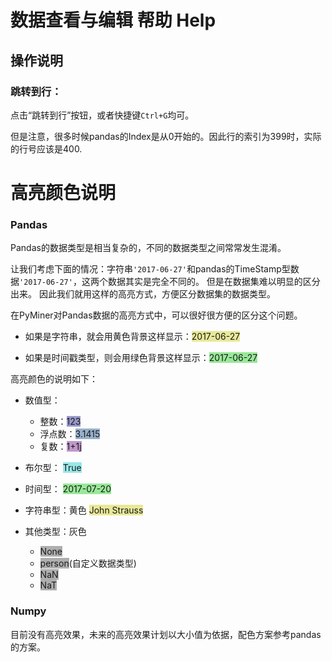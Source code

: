 # 数据查看与编辑 帮助 Help
## 操作说明
### 跳转到行： 

点击“跳转到行”按钮，或者快捷键`Ctrl+G`均可。

但是注意，很多时候pandas的Index是从0开始的。因此行的索引为399时，实际的行号应该是400.


# 高亮颜色说明
### Pandas
Pandas的数据类型是相当复杂的，不同的数据类型之间常常发生混淆。

让我们考虑下面的情况：字符串`'2017-06-27'`和pandas的TimeStamp型数据`'2017-06-27'`，这两个数据其实是完全不同的。
但是在数据集难以明显的区分出来。
因此我们就用这样的高亮方式，方便区分数据集的数据类型。

在PyMiner对Pandas数据的高亮方式中，可以很好很方便的区分这个问题。

- 如果是字符串，就会用黄色背景这样显示：<font style="background: rgba(200,200,0,0.4)">2017-06-27</font>

- 如果是时间戳类型，则会用绿色背景这样显示：<font style="background: rgba(0,200,0,0.4)">2017-06-27</font>

高亮颜色的说明如下：
- 数值型：

    - 整数：<font style="background: rgba(0,0,128,0.4)">123</font>
    - 浮点数：<font style="background: rgba(0,64,128,0.4)">3.1415</font>
    - 复数：<font style="background: rgba(100,0,128,0.4)">1+1j</font>
      
- 布尔型：
<font style="background: rgba(0,200,200,0.4)">True</font>
- 时间型：
<font style="background: rgba(0,200,0,0.4)">2017-07-20</font>
- 字符串型：黄色
<font style="background: rgba(200,200,0,0.4)">John Strauss</font>  
- 其他类型：灰色
    - <font style="background: rgba(0,0,0,0.3125)">None</font>  
    - <font style="background: rgba(0,0,0,0.3125)">person</font>(自定义数据类型)  
    - <font style="background: rgba(0,0,0,0.3125)">NaN</font>  
    - <font style="background: rgba(0,0,0,0.3125)">NaT</font>  

### Numpy
目前没有高亮效果，未来的高亮效果计划以大小值为依据，配色方案参考pandas的方案。